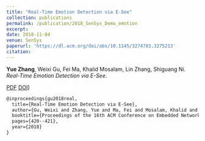 ```yaml
---
title: "Real-Time Emotion Detection via E-See"
collection: publications
permalink: /publication/2018_SenSys_Demo_emotion
excerpt: 
date: 2018-11-04
venue: SenSys
paperurl: 'https://dl.acm.org/doi/abs/10.1145/3274783.3275213'
citation: 
---
```

**Yue Zhang**, Weixi Gu, Fei Ma, Khalid Mosalam, Lin Zhang, Shiguang Ni. *Real-Time Emotion Detection via E-See*.

[PDF](http://yzthu.github.io/files/2018_SenSys_Demo_emotion.pdf) [DOI](https://doi.org/10.1145/3274783.3275213)]

```markdown
@inproceedings{gu2018real,
  title={Real-Time Emotion Detection via E-See},
  author={Gu, Weixi and Zhang, Yue and Ma, Fei and Mosalam, Khalid and Zhang, Lin and Ni, Shiguang},
  booktitle={Proceedings of the 16th ACM Conference on Embedded Networked Sensor Systems},
  pages={420--421},
  year={2018}
}
```